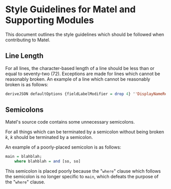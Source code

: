 # Style Guidelines for Matel and Supporting Modules
This document outlines the style guidelines which should be followed when contributing to Matel.
## Line Length
For all lines, the character-based length of a line should be less than or equal to seventy-two (72).  Exceptions are made for lines which cannot be reasonably broken.  An example of a line which cannot be reasonably broken is as follows:
```haskell
deriveJSON defaultOptions {fieldLabelModifier = drop 4} ''DisplayNameResponse;
```
## Semicolons
Matel's source code contains some unnecessary semicolons.

For all things which can be terminated by a semicolon without being broken _k_, _k_ should be terminated by a semicolon.

An example of a poorly-placed semicolon is as follows:
```haskell
main = blahblah;
	where blahblah = and [so, so]
```
This semicolon is placed poorly because the "`where`" clause which follows the semicolon is no longer specific to `main`, which defeats the purpose of the "`where`" clause.
